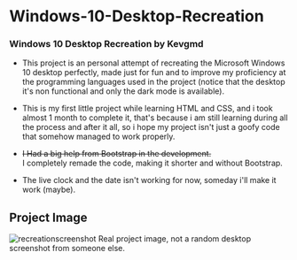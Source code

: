 # Windows-10-Desktop-Recreation
### Windows 10 Desktop Recreation by Kevgmd

- This project is an personal attempt of recreating the Microsoft Windows 10 desktop perfectly, made just for fun and to improve my proficiency at the programming languages used in the project (notice that the desktop it's non functional and only the dark mode is available).

- This is my first little project while learning HTML and CSS, and i took almost 1 month to complete it, that's because i am still learning during all the process and after it all, so i hope my project isn't just a goofy code that somehow managed to work properly. 

- ~~I Had a big help from Bootstrap in the development.~~ <br>I completely remade the code, making it shorter and without Bootstrap.

- The live clock and the date isn't working for now, someday i'll make it work (maybe).

## Project Image
![recreationscreenshot](https://github.com/Kevgmd/Windows-10-Desktop-Recreation/assets/140569159/61a4e3bc-c49e-44fb-902c-3b6608d32115)
Real project image, not a random desktop screenshot from someone else.
